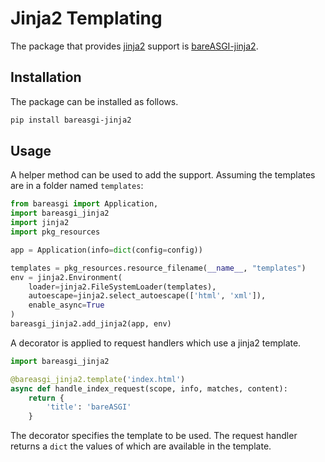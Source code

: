 # Jinja2 Templating

The package that provides
[jinja2](https://jinja.palletsprojects.com/en/2.10.x/)
support is [bareASGI-jinja2](https://github.com/rob-blackbourn/bareasgi-jinja2).

## Installation

The package can be installed as follows.

```bash
pip install bareasgi-jinja2
```

## Usage

A helper method can be used to add the support.
Assuming the templates are in a folder named `templates`:

```python
from bareasgi import Application,
import bareasgi_jinja2
import jinja2
import pkg_resources

app = Application(info=dict(config=config))

templates = pkg_resources.resource_filename(__name__, "templates")
env = jinja2.Environment(
    loader=jinja2.FileSystemLoader(templates),
    autoescape=jinja2.select_autoescape(['html', 'xml']),
    enable_async=True
)
bareasgi_jinja2.add_jinja2(app, env)
```

A decorator is applied to request handlers which use a jinja2 template.

```python
import bareasgi_jinja2

@bareasgi_jinja2.template('index.html')
async def handle_index_request(scope, info, matches, content):
    return {
        'title': 'bareASGI'
    }
```

The decorator specifies the template to be used. The request handler returns a
`dict` the values of which are available in the template.
